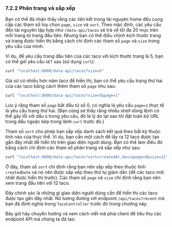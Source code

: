 ### 7.2.2 Phân trang và sắp xếp

Bạn có thể đã nhận thấy rằng các liên kết trong tài nguyên home đều cung cấp các tham số tùy chọn `page`, `size` và `sort`. Theo mặc định, các yêu cầu đến tài nguyên tập hợp như `/data-api/tacos` sẽ trả về tối đa 20 mục trên mỗi trang từ trang đầu tiên. Nhưng bạn có thể điều chỉnh kích thước trang và trang được hiển thị bằng cách chỉ định các tham số `page` và `size` trong yêu cầu của mình.

Ví dụ, để yêu cầu trang đầu tiên của các taco với kích thước trang là 5, bạn có thể gửi yêu cầu `GET` sau (sử dụng `curl`):

```bash
curl "localhost:8080/data-api/tacos?size=5"
```

Giả sử có nhiều hơn năm taco để hiển thị, bạn có thể yêu cầu trang thứ hai của các taco bằng cách thêm tham số `page` như sau:

```bash
curl "localhost:8080/data-api/tacos?size=5&page=1"
```

Lưu ý rằng tham số `page` bắt đầu từ số 0, có nghĩa là yêu cầu `page=1` thực tế là yêu cầu trang thứ hai. (Bạn cũng sẽ thấy rằng nhiều shell dòng lệnh có thể gây lỗi với dấu `&` trong yêu cầu, đó là lý do tại sao tôi đặt toàn bộ URL trong dấu ngoặc kép trong lệnh `curl` trước đó.)

Tham số `sort` cho phép bạn sắp xếp danh sách kết quả theo bất kỳ thuộc tính nào của thực thể. Ví dụ, bạn cần một cách để lấy ra 12 taco được tạo gần đây nhất để hiển thị trên giao diện người dùng. Bạn có thể làm điều đó bằng cách chỉ định các tham số phân trang và sắp xếp như sau:

```bash
curl "localhost:8080/data-api/tacos?sort=createdAt,desc&page=0&size=12"
```

Ở đây, tham số `sort` chỉ định rằng bạn nên sắp xếp theo thuộc tính `createdDate` và nó nên được sắp xếp theo thứ tự giảm dần (để các taco mới nhất được hiển thị trước). Các tham số `page` và `size` chỉ định rằng bạn nên xem trang đầu tiên với 12 taco.

Đây chính xác là những gì giao diện người dùng cần để hiển thị các taco được tạo gần đây nhất. Nó tương đương với endpoint `/api/tacos?recent` mà bạn đã định nghĩa trong `TacoController` trước đó trong chương này.

Bây giờ hãy chuyển hướng và xem cách viết mã phía client để tiêu thụ các endpoint API mà chúng ta đã tạo.
